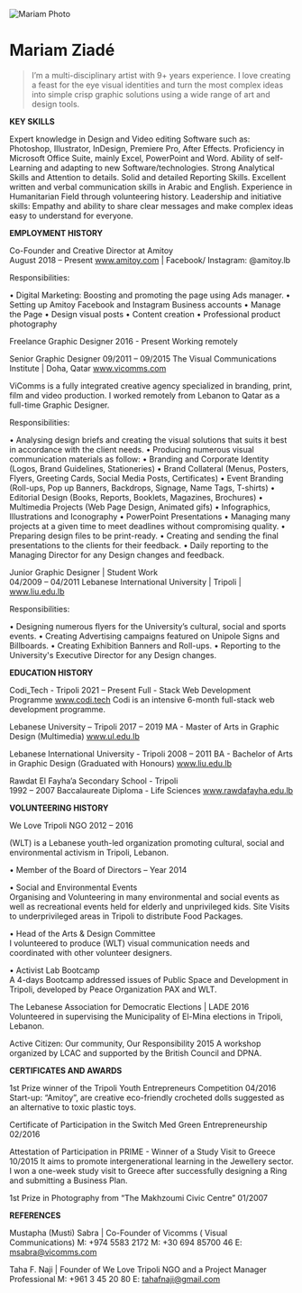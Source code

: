 
![Mariam Photo](/Git-Trial/img/Mariamz.jpg "Mariam Ziadé")


# Mariam Ziadé


>I’m a multi-disciplinary artist with 9+ years experience. I love creating a feast for the eye visual identities and turn the most complex ideas into simple crisp graphic solutions using a wide range of art and design tools.

**KEY SKILLS**

Expert knowledge in Design and Video editing Software such as: Photoshop, Illustrator, InDesign, Premiere Pro, After Effects.
Proficiency in Microsoft Office Suite, mainly Excel, PowerPoint and Word.
Ability of self-Learning and adapting to new Software/technologies.
Strong Analytical Skills and Attention to details.
Solid and detailed Reporting Skills.
Excellent written and verbal communication skills in Arabic and English.
Experience in Humanitarian Field through volunteering history.
Leadership and initiative skills: Empathy and ability to share clear messages and make complex ideas easy to understand for everyone.


**EMPLOYMENT HISTORY**

Co-Founder and Creative Director at Amitoy	 
August 2018 – Present
www.amitoy.com | Facebook/ Instagram: @amitoy.lb

Responsibilities:

•	Digital Marketing: Boosting and promoting the page using Ads manager.
•	Setting up Amitoy Facebook and Instagram Business accounts
•	Manage the Page
•	Design visual posts
•	Content creation
•	Professional product photography

Freelance Graphic Designer 
2016 - Present
Working remotely

Senior Graphic Designer
09/2011 – 09/2015
The Visual Communications Institute | Doha, Qatar
www.vicomms.com

ViComms is a fully integrated creative agency specialized in branding, print, film and video production. I worked remotely from Lebanon to Qatar as a full-time Graphic Designer.

Responsibilities:

• Analysing design briefs and creating the visual solutions that suits it best in accordance with the client needs.
• Producing numerous visual communication materials as follow:
• Branding and Corporate Identity (Logos, Brand Guidelines, Stationeries)
• Brand Collateral (Menus, Posters, Flyers, Greeting Cards, Social Media Posts, Certificates)
• Event Branding (Roll-ups, Pop up Banners, Backdrops, Signage, Name Tags, T-shirts)
• Editorial Design (Books, Reports, Booklets, Magazines, Brochures)
• Multimedia Projects (Web Page Design, Animated gifs)
• Infographics, Illustrations and Iconography 
• PowerPoint Presentations
• Managing many projects at a given time to meet deadlines without compromising quality.
• Preparing design files to be print-ready.
• Creating and sending the final presentations to the clients for their feedback.
• Daily reporting to the Managing Director for any Design changes and feedback.

Junior Graphic Designer | Student Work	
04/2009 – 04/2011
Lebanese International University | Tripoli | www.liu.edu.lb

Responsibilities:

• Designing numerous flyers for the University’s cultural, social and sports events.
• Creating Advertising campaigns featured on Unipole Signs and Billboards.
• Creating Exhibition Banners and Roll-ups.
• Reporting to the University's Executive Director for any Design changes.


**EDUCATION HISTORY**

Codi_Tech - Tripoli 
2021 – Present
Full - Stack Web Development Programme
www.codi.tech
Codi is an intensive 6-month full-stack web development programme. 

Lebanese University – Tripoli
2017 – 2019
MA - Master of Arts in Graphic Design (Multimedia)
www.ul.edu.lb

Lebanese International University - Tripoli
2008 – 2011
BA - Bachelor of Arts in Graphic Design
(Graduated with Honours)
www.liu.edu.lb

Rawdat El Fayha’a Secondary School - Tripoli	
1992 – 2007
Baccalaureate Diploma - Life Sciences
www.rawdafayha.edu.lb


**VOLUNTEERING HISTORY**

We Love Tripoli NGO
2012 – 2016

(WLT) is a Lebanese youth-led organization promoting cultural, social and environmental activism in Tripoli, Lebanon. 

•	Member of the Board of Directors – Year 2014

•	Social and Environmental Events		
Organising and Volunteering in many environmental and social events as well as recreational events held for elderly and unprivileged kids.
Site Visits to underprivileged areas in Tripoli to distribute Food Packages.

•	Head of the Arts & Design Committee 	
I volunteered to produce (WLT) visual communication needs and coordinated with other volunteer designers.

•	Activist Lab Bootcamp		
A 4-days Bootcamp addressed issues of Public Space and Development in Tripoli, developed by Peace Organization PAX and WLT.

The Lebanese Association for Democratic Elections | LADE
2016
Volunteered in supervising the Municipality of El-Mina elections in Tripoli, Lebanon.

Active Citizen: Our community, Our Responsibility 
2015
A workshop organized by LCAC and supported by the British Council and DPNA.


**CERTIFICATES AND AWARDS**

1st Prize winner of the Tripoli Youth Entrepreneurs Competition
04/2016
Start-up: “Amitoy”, are creative eco-friendly crocheted dolls suggested as an alternative to toxic plastic toys.
 
Certificate of Participation in the Switch Med Green Entrepreneurship
02/2016

Attestation of Participation in PRIME - Winner of a Study Visit to Greece
10/2015
It aims to promote intergenerational learning in the Jewellery sector. I won a one-week study visit to Greece after successfully designing a Ring and submitting a Business Plan.

1st Prize in Photography from “The Makhzoumi Civic Centre”
01/2007 


**REFERENCES**

Mustapha (Musti) Sabra  |  Co-Founder of Vicomms ( Visual Communications)
M: +974 5583 2172
M: +30 694 85700 46
E: msabra@vicomms.com

Taha F. Naji  |  Founder of We Love Tripoli NGO and a Project Manager Professional
M: +961 3 45 20 80
E: tahafnaji@gmail.com
